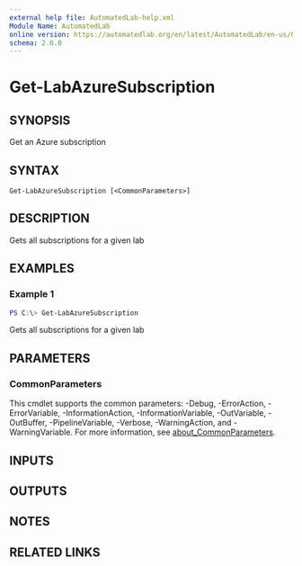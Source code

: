 ```yaml
---
external help file: AutomatedLab-help.xml
Module Name: AutomatedLab
online version: https://automatedlab.org/en/latest/AutomatedLab/en-us/Get-LabAzureSubscription
schema: 2.0.0
---
```


# Get-LabAzureSubscription

## SYNOPSIS
Get an Azure subscription

## SYNTAX

```
Get-LabAzureSubscription [<CommonParameters>]
```

## DESCRIPTION
Gets all subscriptions for a given lab

## EXAMPLES

### Example 1
```powershell
PS C:\> Get-LabAzureSubscription
```

Gets all subscriptions for a given lab

## PARAMETERS

### CommonParameters
This cmdlet supports the common parameters: -Debug, -ErrorAction, -ErrorVariable, -InformationAction, -InformationVariable, -OutVariable, -OutBuffer, -PipelineVariable, -Verbose, -WarningAction, and -WarningVariable. For more information, see [about_CommonParameters](http://go.microsoft.com/fwlink/?LinkID=113216).

## INPUTS

## OUTPUTS

## NOTES

## RELATED LINKS

